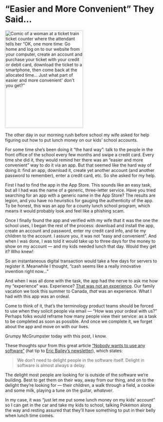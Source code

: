 # “Easier and More Convenient” They Said…

<a href="https://mastodonapp.uk/@MarkHoltom/113015809999903285"><img src="https://cdn.jim-nielsen.com/blog/2024/easier-and-more-convenient-comic.png" width="256" height="320" alt="Comic of a woman at a ticket train ticket counter where the attendant tells her “OK, one more time: Go home and log on to our website from your computer, create an account and purchase your ticket with your credit or debit card, download the ticket to a smartphone, then come back at the allocated time... Just what part of easier and more convenient' don't you get?”" /></a>

The other day in our morning rush before school my wife asked for help figuring out how to put lunch money on our kids’ school accounts.

For some time she’s been doing it “the hard way”: talk to the people in the front office of the school every few months and swipe a credit card. Every time she did it, they would remind her there was an “easier and more convenient” way to do it via an app. But that seemed like the hard way of doing it: find an app, download it, create yet another account (and another password to remember), enter a credit card, etc. So she asked for my help.

First I had to find the app in the App Store. This sounds like an easy task, but all I had was the name of a generic, three-letter service. Have you tried searching for an app with a generic name in the App Store? The results are legion, and you have no heuristics for gauging the authenticity of the app. To be honest, this was an app for a county lunch school program, which means it would probably look and feel like a phishing scam.

Once I finally found the app and verified with my wife that it was the one the school uses, I began the rest of the process: download and install the app, create an account and password, enter my credit card info, and tie my children to the account. I assure you, it was not “easy and convenient”. And when I was done, I was told it would take up to three days for the money to show on my account — and my kids needed lunch that day. Would they get it? Who knew! 

So an instantaneous digital transaction would take a few days for servers to register it. Meanwhile I thought, “cash seems like a really innovative invention right now…”

And when I was all done with the task, the app had the nerve to ask me how my “experience” was. Experience? [That was not an experience](https://notes.jim-nielsen.com/#2022-09-30T1229). Our family vacation we took this summer to Canada, _that_ was an experience. What I had with this app was an ordeal. 

Come to think of it, that’s the terminology product teams should be forced to use when they solicit people via email — “How was your ordeal with us?” Perhaps folks would reframe how many people view their service: as a task to be completed as soon as possible. And once we complete it, we forget about the app and move on with our lives.

Grumpy McGrumpster today with this post, I know.

These thoughts spur from this great article [“Nobody wants to use any software”](https://www.characterworks.co/blog/nobody-wants-to-use-any-software) (hat tip to [Eric Bailey’s newsletter](https://buttondown.com/ericwbailey)), which states:

> We don’t need to delight people in the software itself. Delight in software is almost always a delay. 

The delight most people are looking for is outside of the software we’re building. Best to get them on their way, away from our thing, and on to the delight they’re looking for — their children, a walk through a field, a cookie and some milk, playing a tune on the guitar, _whatever_.

In my case, it was “just let me put some lunch money on my kids’ account” so I can get in the car and take my kids to school, talking Pokémon along the way and resting assured that they’ll have something to put in their belly when lunch time comes.